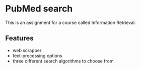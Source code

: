 # PubMed search

This is an assignment for a course called Information Retrieval.

## Features
- web scrapper
- text-processing options
- three different search algorithms to choose from
